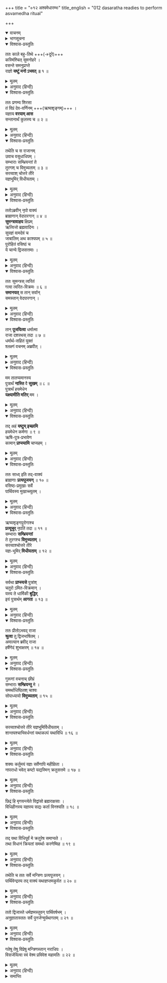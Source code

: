 +++
title = "०१२ अश्वमेधारम्भः"
title_english = "012 dasaratha readies to perform asvamedha ritual"

+++
<details open><summary>वाचनम्</summary>
<div caption="श्रीराम-हरिसीताराममूर्ति-घनपाठिभ्यां वचनम्" class="audioEmbed" src="https://archive.org/download/Ramayana-recitation-Sriram-harisItArAmamUrti-Ghanapaati-v2/Kanda_1/Kanda_1_BK-012-Ashva_Medhaarambhaha.mp3"></div>
</details>

<details><summary>भागसूचना</summary>

12. राजाका ऋषियोंसे यज्ञ करानेके लिये प्रस्ताव, ऋषियोंका राजाको और राजाका मन्त्रियोंको यज्ञकी आवश्यक तैयारी करनेके लिये आदेश देना
</details>

<details open><summary>विश्वास-प्रस्तुतिः</summary>

ततः काले बहु-तिथे +++(→दूरे)+++  
कस्मिंश्चित् सुमनोहरे ।  
वसन्ते समनुप्राप्ते  
राज्ञो **यष्टुं मनो ऽभवत् ॥** १ ॥
</details>

<details><summary>मूलम्</summary>

ततः काले बहुतिथे कस्मिंश्चित् सुमनोहरे ।  
वसन्ते समनुप्राप्ते राज्ञो यष्टुं मनोऽभवत् ॥ १ ॥
</details>

<details><summary>अनुवाद (हिन्दी)</summary>

तदनन्तर बहुत समय बीत जानेके पश्चात् कोई परम मनोहर—दोषरहित समय प्राप्त हुआ । उस समय वसन्त ऋतुका आरम्भ हुआ था । राजा दशरथने उसी शुभ समयमें यज्ञ आरम्भ करनेका विचार किया ॥ १ ॥
</details>

<details open><summary>विश्वास-प्रस्तुतिः</summary>

ततः प्रणम्य शिरसा  
तं विप्रं देव-वर्णिनम् +++(ऋष्यशृङ्गम्)+++ ।  
यज्ञाय **वरयाम् आस**  
सन्तानार्थं कुलस्य च ॥ २ ॥
</details>

<details><summary>मूलम्</summary>

ततः प्रणम्य शिरसा तं विप्रं देववर्णिनम् ।  
यज्ञाय वरयामास सन्तानार्थं कुलस्य च ॥ २ ॥
</details>

<details><summary>अनुवाद (हिन्दी)</summary>

तत्पश्चात् उन्होंने देवोपम कान्तिवाले विप्रवर ऋष्यशृंगको मस्तक झुकाकर प्रणाम किया और वंशपरम्पराकी रक्षाके लिये पुत्र-प्राप्तिके निमित्त यज्ञ करानेके उद्देश्यसे उनका वरण किया ॥ २ ॥
</details>

<details open><summary>विश्वास-प्रस्तुतिः</summary>

तथेति च स राजानम्  
उवाच वसुधाधिपम् ।  
सम्भाराः सम्भ्रियन्तां ते  
तुरगश् च विमुच्यताम् ॥ ३ ॥  
सरय्वाश् चोत्तरे तीरे  
यज्ञभूमिर् विधीयताम् ।
</details>

<details><summary>मूलम्</summary>

तथेति च स राजानमुवाच वसुधाधिपम् ।  
सम्भाराः सम्भ्रियन्तां ते तुरगश्च विमुच्यताम् ॥ ३ ॥  
सरय्वाश्चोत्तरे तीरे यज्ञभूमिर्विधीयताम् ।
</details>

<details><summary>अनुवाद (हिन्दी)</summary>

ऋष्यशृंगने ‘बहुत अच्छा’ कहकर उनकी प्रार्थना स्वीकार की और उन पृथ्वीपति नरेशसे कहा—‘राजन! यज्ञकी सामग्री एकत्र कराइये । भूमण्डलमें भ्रमणके लिये आपका यज्ञसम्बन्धी अश्व छोड़ा जाय और सरयूके उत्तर तटपर यज्ञभूमिका निर्माण किया जाय’ ॥ ३ १/२ ॥
</details>

<details open><summary>विश्वास-प्रस्तुतिः</summary>

ततोऽब्रवीन् नृपो वाक्यं  
ब्राह्मणान् वेदपारगान् ॥ ४ ॥  
**सुमन्त्रावाहय** क्षिप्रम्  
ऋत्विजो ब्रह्मवादिनः ।  
सुयज्ञं वामदेवं च  
जाबालिम् अथ काश्यपम् ॥ ५ ॥  
पुरोहितं वसिष्ठं च  
ये चान्ये द्विजसत्तमाः ।
</details>

<details><summary>मूलम्</summary>

ततोऽब्रवीन्नृपो वाक्यं ब्राह्मणान् वेदपारगान् ॥ ४ ॥  
सुमन्त्रावाहय क्षिप्रमृत्विजो ब्रह्मवादिनः ।  
सुयज्ञं वामदेवं च जाबालिमथ काश्यपम् ॥ ५ ॥  
पुरोहितं वसिष्ठं च ये चान्ये द्विजसत्तमाः ।
</details>

<details><summary>अनुवाद (हिन्दी)</summary>

तब राजाने कहा—‘सुमन्त्र! तुम शीघ्र ही वेदविद्याके पारंगत ब्राह्मणों तथा ब्रह्मवादी ऋत्विजोंको बुला ले आओ । सुयज्ञ, वामदेव, जाबालि, काश्यप, पुरोहित वसिष्ठ तथा अन्य जो श्रेष्ठ ब्राह्मण हैं, उन सबको बुलाओ’ ॥
</details>

<details open><summary>विश्वास-प्रस्तुतिः</summary>

ततः सुमन्त्रस् त्वरितं  
गत्वा त्वरित-विक्रमः ॥ ६ ॥  
**समानयत्** स तान् सर्वान्  
समस्तान् वेदपारगान् ।
</details>

<details><summary>मूलम्</summary>

ततः सुमन्त्रस्त्वरितं गत्वा त्वरितविक्रमः ॥ ६ ॥  
समानयत् स तान् सर्वान् समस्तान् वेदपारगान् ।
</details>

<details><summary>अनुवाद (हिन्दी)</summary>

तब शीघ्रगामी सुमन्त्र तुरंत जाकर वेदविद्याके पारगामी उन समस्त ब्राह्मणोंको बुला लाये ॥ ६ १/२ ॥
</details>

<details open><summary>विश्वास-प्रस्तुतिः</summary>

तान् **पूजयित्वा** धर्मात्मा  
राजा दशरथस् तदा ॥ ७ ॥  
धर्मार्थ-सहितं युक्तं  
श्लक्ष्णं वचनम् अब्रवीत् ।
</details>

<details><summary>मूलम्</summary>

तान् पूजयित्वा धर्मात्मा राजा दशरथस्तदा ॥ ७ ॥  
धर्मार्थसहितं युक्तं श्लक्ष्णं वचनमब्रवीत् ।
</details>

<details><summary>अनुवाद (हिन्दी)</summary>

धर्मात्मा राजा दशरथने उन सबका पूजन किया और उनसे धर्म तथा अर्थसे युक्त मधुर वचन कहा ॥ ७ १/२ ॥
</details>

<details open><summary>विश्वास-प्रस्तुतिः</summary>

मम तातप्यमानस्य  
पुत्रार्थं **नास्ति** वै **सुखम्** ॥ ८ ॥  
पुत्रार्थं हयमेधेन  
**यक्ष्यामीति मतिर्** मम ।
</details>

<details><summary>मूलम्</summary>

मम तातप्यमानस्य पुत्रार्थं नास्ति वै सुखम् ॥ ८ ॥  
पुत्रार्थं हयमेधेन यक्ष्यामीति मतिर्मम ।
</details>

<details><summary>अनुवाद (हिन्दी)</summary>

‘महर्षियो! मैं पुत्रके लिये निरन्तर संतप्त रहता हूँ । उसके बिना इस राज्य आदिसे भी मुझे सुख नहीं मिलता है । अतः मैंने यह विचार किया है कि पुत्रके लिये अश्वमेध यज्ञका अनुष्ठान करूँ ॥ ८ १/२ ॥
</details>

<details open><summary>विश्वास-प्रस्तुतिः</summary>

तद् अहं **यष्टुम् इच्छामि**  
हयमेधेन कर्मणा ॥ ९ ॥  
ऋषि-पुत्र-प्रभावेण  
कामान् **प्राप्स्यामि** चाप्यहम् ।
</details>

<details><summary>मूलम्</summary>

तदहं यष्टुमिच्छामि हयमेधेन कर्मणा ॥ ९ ॥  
ऋषिपुत्रप्रभावेण कामान् प्राप्स्यामि चाप्यहम् ।
</details>

<details><summary>अनुवाद (हिन्दी)</summary>

‘इसी संकल्पके अनुसार मैं अश्वमेध यज्ञका आरम्भ करना चाहता हूँ । मुझे विश्वास है कि ऋषिपुत्र ऋष्यशृंगके प्रभावसे मैं अपनी सम्पूर्ण कामनाओंको प्राप्त कर लूँगा’ ॥ ९ १/२ ॥
</details>

<details open><summary>विश्वास-प्रस्तुतिः</summary>

ततः साध्व् इति तद्-वाक्यं  
ब्राह्मणाः **प्रत्यपूजयन्** ॥ १० ॥  
वसिष्ठ-प्रमुखाः सर्वे  
पार्थिवस्य मुखाच्च्युतम् ।
</details>

<details><summary>मूलम्</summary>

ततः साध्विति तद्वाक्यं ब्राह्मणाः प्रत्यपूजयन् ॥ १० ॥  
वसिष्ठप्रमुखाः सर्वे पार्थिवस्य मुखाच्च्युतम् ।
</details>

<details><summary>अनुवाद (हिन्दी)</summary>

राजा दशरथके मुखसे निकले हुए इस वचनकी वसिष्ठ आदि सब ब्राह्मणोंने ‘साधु-साधु’ कहकर बड़ी सराहना की ॥ १० १/२ ॥
</details>

<details open><summary>विश्वास-प्रस्तुतिः</summary>

ऋष्यशृङ्गपुरोगाश्च  
**प्रत्यूचुर्** नृपतिं तदा ॥ ११ ॥  
सम्भाराः **सम्भ्रियन्तां**  
ते तुरगश्च **विमुच्यताम् ।**  
सरय्वाश्चोत्तरे तीरे  
यज्ञ-भूमिर् **विधीयताम्** ॥ १२ ॥
</details>

<details><summary>मूलम्</summary>

ऋष्यशृङ्गपुरोगाश्च प्रत्यूचुर्नृपतिं तदा ॥ ११ ॥  
सम्भाराः सम्भ्रियन्तां ते तुरगश्च विमुच्यताम् ।  
सरय्वाश्चोत्तरे तीरे यज्ञभूमिर्विधीयताम् ॥ १२ ॥
</details>

<details><summary>अनुवाद (हिन्दी)</summary>

इसके बाद ऋष्यशृंग आदि सब महर्षियोंने उस समय राजा दशरथसे पुनः यह बात कही—‘महाराज! यज्ञसामग्रीका संग्रह किया जाय, यज्ञसम्बन्धी अश्व छोड़ा जाय तथा सरयूके उत्तर तटपर यज्ञभूमिका निर्माण किया जाय ॥ ११-१२ ॥
</details>

<details open><summary>विश्वास-प्रस्तुतिः</summary>

सर्वथा **प्राप्स्यसे** पुत्रांश्  
चतुरो ऽमित-विक्रमान् ।  
यस्य ते धार्मिकी **बुद्धिर्**  
इयं पुत्रार्थम् **आगता** ॥ १३ ॥
</details>

<details><summary>मूलम्</summary>

सर्वथा प्राप्स्यसे पुत्रांश्चतुरोऽमितविक्रमान् ।  
यस्य ते धार्मिकी बुद्धिरियं पुत्रार्थमागता ॥ १३ ॥
</details>

<details><summary>अनुवाद (हिन्दी)</summary>

‘तुम यज्ञद्वारा सर्वथा चार अमित पराक्रमी पुत्र प्राप्त करोगे; क्योंकि पुत्रके लिये तुम्हारे मनमें ऐसे धार्मिक विचारका उदय हुआ है’ ॥ १३ ॥
</details>

<details open><summary>विश्वास-प्रस्तुतिः</summary>

ततः प्रीतोऽभवद् राजा  
**श्रुत्वा** तु द्विजभाषितम् ।  
अमात्यान ब्रवीद् राजा  
हर्षेणेदं शुभाक्षरम् ॥ १४ ॥
</details>

<details><summary>मूलम्</summary>

ततः प्रीतोऽभवद् राजा श्रुत्वा तु द्विजभाषितम् ।  
अमात्यानब्रवीद् राजा हर्षेणेदं शुभाक्षरम् ॥ १४ ॥
</details>

<details><summary>अनुवाद (हिन्दी)</summary>

ब्राह्मणोंकी यह बात सुनकर राजाको बड़ी प्रसन्नता हुई । उन्होंने बड़े हर्षके साथ अपने मन्त्रियोंसे यह शुभ अक्षरोंवाली बात कही ॥ १४ ॥
</details>

<details open><summary>विश्वास-प्रस्तुतिः</summary>

गुरूणां वचनाच् छीघ्रं  
सम्भाराः **सम्भ्रियन्तु** मे ।  
समर्थाधिष्ठितश् चाश्वः  
सोपाध्यायो **विमुच्यताम्** ॥ १५ ॥
</details>

<details><summary>मूलम्</summary>

गुरूणां वचनाच्छीघ्रं सम्भाराः सम्भ्रियन्तु मे ।  
समर्थाधिष्ठितश्चाश्वः सोपाध्यायो विमुच्यताम् ॥ १५ ॥
</details>

<details><summary>अनुवाद (हिन्दी)</summary>

‘गुरुजनोंकी आज्ञाके अनुसार तुमलोग शीघ्र ही मेरे लिये यज्ञकी सामग्री जुटा दो । शक्तिशाली वीरोंके संरक्षणमें यज्ञिय अश्व छोड़ा जाय और उसके साथ प्रधान ऋत्विज् भी रहें ॥ १५ ॥
</details>

<details open><summary>विश्वास-प्रस्तुतिः</summary>

सरय्वाश्चोत्तरे तीरे यज्ञभूमिर्विधीयताम् ।  
शान्तयश्चाभिवर्धन्तां यथाकल्पं यथाविधि ॥ १६ ॥
</details>

<details><summary>मूलम्</summary>

सरय्वाश्चोत्तरे तीरे यज्ञभूमिर्विधीयताम् ।  
शान्तयश्चाभिवर्धन्तां यथाकल्पं यथाविधि ॥ १६ ॥
</details>

<details><summary>अनुवाद (हिन्दी)</summary>

‘सरयूके उत्तर तटपर यज्ञभूमिका निर्माण हो, शास्त्रोक्त विधिके अनुसार क्रमशः शान्तिकर्म—पुण्याहवाचन आदिका विस्तारपूर्वक अनुष्ठान किया जाय, जिससे विघ्नोंका निवारण हो ॥ १६ ॥
</details>

<details open><summary>विश्वास-प्रस्तुतिः</summary>

शक्यः कर्तुमयं यज्ञः सर्वेणापि महीक्षिता ।  
नापराधो भवेत् कष्टो यद्यस्मिन् क्रतुसत्तमे ॥ १७ ॥
</details>

<details><summary>मूलम्</summary>

शक्यः कर्तुमयं यज्ञः सर्वेणापि महीक्षिता ।  
नापराधो भवेत् कष्टो यद्यस्मिन् क्रतुसत्तमे ॥ १७ ॥
</details>

<details><summary>अनुवाद (हिन्दी)</summary>

‘यदि इस श्रेष्ठ यज्ञमें कष्टप्रद अपराध बन जानेका भय न हो तो सभी राजा इसका सम्पादन कर सकते हैं ॥ १७ ॥
</details>

<details open><summary>विश्वास-प्रस्तुतिः</summary>

छिद्रं हि मृगयन्त्येते विद्वांसो ब्रह्मराक्षसाः ।  
विधिहीनस्य यज्ञस्य सद्यः कर्ता विनश्यति ॥ १८ ॥
</details>

<details><summary>मूलम्</summary>

छिद्रं हि मृगयन्त्येते विद्वांसो ब्रह्मराक्षसाः ।  
विधिहीनस्य यज्ञस्य सद्यः कर्ता विनश्यति ॥ १८ ॥
</details>

<details><summary>अनुवाद (हिन्दी)</summary>

‘परंतु ऐसा होना कठिन है; क्योंकि ये विद्वान् ब्रह्म-राक्षस यज्ञमें विघ्न डालनेके लिये छिद्र ढूँढ़ा करते हैं । विधिहीन यज्ञका अनुष्ठान करनेवाला यजमान तत्काल नष्ट हो जाता है ॥ १८ ॥
</details>

<details open><summary>विश्वास-प्रस्तुतिः</summary>

तद् यथा विधिपूर्वं मे क्रतुरेष समाप्यते ।  
तथा विधानं क्रियतां समर्थाः करणेष्विह ॥ १९ ॥
</details>

<details><summary>मूलम्</summary>

तद् यथा विधिपूर्वं मे क्रतुरेष समाप्यते ।  
तथा विधानं क्रियतां समर्थाः करणेष्विह ॥ १९ ॥
</details>

<details><summary>अनुवाद (हिन्दी)</summary>

‘अतः मेरा यह यज्ञ जिस तरह विधिपूर्वक सम्पूर्ण हो सके वैसा उपाय किया जाय । तुम सब लोग ऐसे साधन प्रस्तुत करनेमें समर्थ हो’ ॥ १९ ॥
</details>

<details open><summary>विश्वास-प्रस्तुतिः</summary>

तथेति च ततः सर्वे मन्त्रिणः प्रत्यपूजयन् ।  
पार्थिवेन्द्रस्य तद् वाक्यं यथाज्ञप्तमकुर्वत ॥ २० ॥
</details>

<details><summary>मूलम्</summary>

तथेति च ततः सर्वे मन्त्रिणः प्रत्यपूजयन् ।  
पार्थिवेन्द्रस्य तद् वाक्यं यथाज्ञप्तमकुर्वत ॥ २० ॥
</details>

<details><summary>अनुवाद (हिन्दी)</summary>

तब ‘बहुत अच्छा’ कहकर सभी मन्त्रियोंने राजराजेश्वर दशरथके उस कथनका आदर किया और उनकी आज्ञाके अनुसार सारी व्यवस्था की ॥ २० ॥
</details>

<details open><summary>विश्वास-प्रस्तुतिः</summary>

ततो द्विजास्ते धर्मज्ञमस्तुवन् पार्थिवर्षभम् ।  
अनुज्ञातास्ततः सर्वे पुनर्जग्मुर्यथागतम् ॥ २१ ॥
</details>

<details><summary>मूलम्</summary>

ततो द्विजास्ते धर्मज्ञमस्तुवन् पार्थिवर्षभम् ।  
अनुज्ञातास्ततः सर्वे पुनर्जग्मुर्यथागतम् ॥ २१ ॥
</details>

<details><summary>अनुवाद (हिन्दी)</summary>

तत्पश्चात् उन ब्राह्मणोंने भी धर्मज्ञ नृपश्रेष्ठ दशरथकी प्रशंसा की और उनकी आज्ञा पाकर सब जैसे आये थे, वैसे ही फिर चले गये ॥ २१ ॥
</details>

<details open><summary>विश्वास-प्रस्तुतिः</summary>

गतेषु तेषु विप्रेषु मन्त्रिणस्तान् नराधिपः ।  
विसर्जयित्वा स्वं वेश्म प्रविवेश महामतिः ॥ २२ ॥
</details>

<details><summary>मूलम्</summary>

गतेषु तेषु विप्रेषु मन्त्रिणस्तान् नराधिपः ।  
विसर्जयित्वा स्वं वेश्म प्रविवेश महामतिः ॥ २२ ॥
</details>

<details><summary>अनुवाद (हिन्दी)</summary>

उन ब्राह्मणोंके चले जानेपर मन्त्रियोंको भी विदा करके वे महाबुद्धिमान् नरेश अपने महलमें गये ॥ २२ ॥
</details>

<details><summary>समाप्तिः</summary>

इत्यार्षे श्रीमद्रामायणे वाल्मीकीये आदिकाव्ये बालकाण्डे द्वादशः सर्गः ॥ १२ ॥  
इस प्रकार श्रीवाल्मीकिनिर्मित आर्षरामायण आदिकाव्यके बालकाण्डमें बारहवाँ सर्ग पूरा हुआ ॥ १२ ॥
</details>

